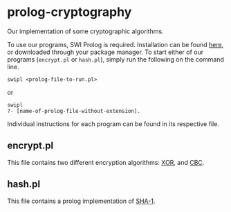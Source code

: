 # prolog-cryptography
Our implementation of some cryptographic algorithms.

To use our programs, SWI Prolog is required. Installation can be found [here](https://www.swi-prolog.org/Download.html), or downloaded through your package manager.
To start either of our programs (`encrypt.pl` or `hash.pl`), simply run the following on the command line.
```
swipl <prolog-file-to-run.pl>
```
or
```
swipl
?- [name-of-prolog-file-without-extension].
```
Individual instructions for each program can be found in its respective file.

## encrypt.pl
This file contains two different encryption algorithms: [XOR](https://en.wikipedia.org/wiki/XOR_cipher), and [CBC](https://en.wikipedia.org/wiki/Block_cipher_mode_of_operation#:~:text=Cipher%20block%20chaining%20(CBC),-CBC&text=In%20CBC%20mode%2C%20each%20block,used%20in%20the%20first%20block.).

## hash.pl
This file contains a prolog implementation of [SHA-1](https://en.wikipedia.org/wiki/SHA-1).

